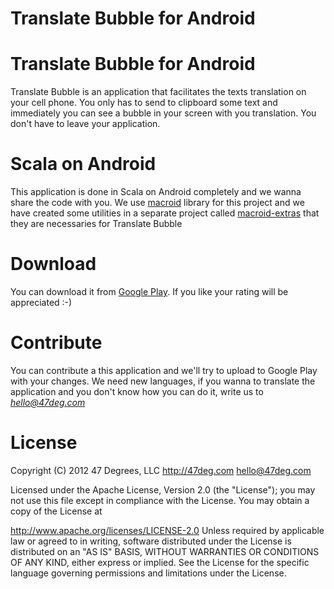 Translate Bubble for Android
============================

Translate Bubble for Android
============================

Translate Bubble is an application that facilitates the texts translation on your cell phone. You only has to send to clipboard some text and immediately you can see a bubble in your screen with you translation. You don't have to leave your application.

Scala on Android
==============

This application is done in Scala on Android completely and we wanna share the code with you. We use [macroid](http://macroid.github.io/) library for this project and we have created some utilities in a separate project called [macroid-extras](http://macroid.github.io/) that they are necessaries for Translate Bubble

Download
========

You can download it from [Google Play](http://www.47deg.com). If you like your rating will be appreciated :-)

Contribute
========

You can contribute a this application and we'll try to upload to Google Play with your changes. We need new languages, if you wanna to translate the application and you don't know how you can do it, write us to *hello@47deg.com*

License
======

Copyright (C) 2012 47 Degrees, LLC http://47deg.com hello@47deg.com

Licensed under the Apache License, Version 2.0 (the "License"); you may not use this file except in compliance with the License. You may obtain a copy of the License at

http://www.apache.org/licenses/LICENSE-2.0
Unless required by applicable law or agreed to in writing, software distributed under the License is distributed on an "AS IS" BASIS, WITHOUT WARRANTIES OR CONDITIONS OF ANY KIND, either express or implied. See the License for the specific language governing permissions and limitations under the License.